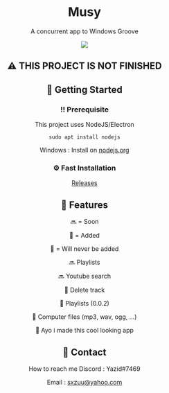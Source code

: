 <div align="center">


  <h1>Musy</h1>
  <p>
    A concurrent app to Windows Groove
  </p>
  <img src="https://i.imgur.com/NViAqds.png">


<!-- About the Project -->
## :warning: THIS PROJECT IS NOT FINISHED

<!-- Getting Started -->
## 	:toolbox: Getting Started

<!-- Prerequisites -->
### :bangbang: Prerequisite 

This project uses NodeJS/Electron

```sudo apt install nodejs```

Windows : Install on <a href="https://nodejs.org">nodejs.org</a>
<!-- Installation -->
### :gear: Fast Installation
<a href="https://github.com/0xSxZ/Musy/releases">Releases</a>
<!-- Features -->
## :dart: Features


🔜 = Soon

💚 = Added

🚫 = Will never be added



🔜 Playlists

🔜 Youtube search
  
  
💚 Delete track
  
💚 Playlists (0.0.2)
  
💚 Computer files (mp3, wav, ogg, ...)

💚 Ayo i made this cool looking app


<!-- Contact -->
## :handshake: Contact

How to reach me Discord : Yazid#7469 

Email :
 sxzuu@yahoo.com 
